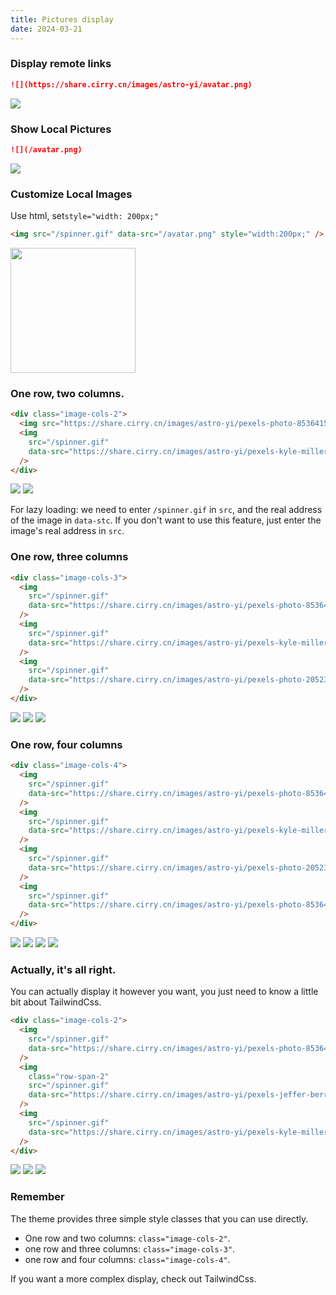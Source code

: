 ```yaml
---
title: Pictures display
date: 2024-03-21
---
```


### Display remote links

```md
![](https://share.cirry.cn/images/astro-yi/avatar.png)
```

![](https://share.cirry.cn/images/astro-yi/avatar.png)

### Show Local Pictures

```md
![](/avatar.png)
```

![](/avatar.png)

### Customize Local Images

Use html, set`style="width: 200px;"`

```html
<img src="/spinner.gif" data-src="/avatar.png" style="width:200px;" />
```

<img src="/spinner.gif" data-src="/avatar.png" style="width:200px;">

### One row, two columns.

```html
<div class="image-cols-2">
  <img src="https://share.cirry.cn/images/astro-yi/pexels-photo-8536415.jpeg" />
  <img
    src="/spinner.gif"
    data-src="https://share.cirry.cn/images/astro-yi/pexels-kyle-miller-20582700.jpg"
  />
</div>
```

<div class="image-cols-2">
  <img src="https://share.cirry.cn/images/astro-yi/pexels-photo-8536415.jpeg">
  <img src="/spinner.gif" data-src="https://share.cirry.cn/images/astro-yi/pexels-kyle-miller-20582700.jpg" >
</div>

For lazy loading: we need to enter `/spinner.gif` in `src`, and the real address of the image in `data-stc`. If you don't want to use this feature, just enter the image's real address in `src`.

### One row, three columns

```html
<div class="image-cols-3">
  <img
    src="/spinner.gif"
    data-src="https://share.cirry.cn/images/astro-yi/pexels-photo-8536415.jpeg"
  />
  <img
    src="/spinner.gif"
    data-src="https://share.cirry.cn/images/astro-yi/pexels-kyle-miller-20582700.jpg"
  />
  <img
    src="/spinner.gif"
    data-src="https://share.cirry.cn/images/astro-yi/pexels-photo-20523844.jpeg"
  />
</div>
```

<div class="image-cols-3">
  <img src="/spinner.gif" data-src="https://share.cirry.cn/images/astro-yi/pexels-photo-8536415.jpeg">
  <img src="/spinner.gif" data-src="https://share.cirry.cn/images/astro-yi/pexels-kyle-miller-20582700.jpg" >
  <img src="/spinner.gif" data-src="https://share.cirry.cn/images/astro-yi/pexels-photo-20523844.jpeg" >
</div>

### One row, four columns

```html
<div class="image-cols-4">
  <img
    src="/spinner.gif"
    data-src="https://share.cirry.cn/images/astro-yi/pexels-photo-8536415.jpeg"
  />
  <img
    src="/spinner.gif"
    data-src="https://share.cirry.cn/images/astro-yi/pexels-kyle-miller-20582700.jpg"
  />
  <img
    src="/spinner.gif"
    data-src="https://share.cirry.cn/images/astro-yi/pexels-photo-20523844.jpeg"
  />
  <img
    src="/spinner.gif"
    data-src="https://share.cirry.cn/images/astro-yi/pexels-photo-8536415.jpeg"
  />
</div>
```

<div class="image-cols-4">
  <img class="object-fill" src="/spinner.gif" data-src="https://share.cirry.cn/images/astro-yi/pexels-photo-8536415.jpeg">
  <img class="object-fill" src="/spinner.gif" data-src="https://share.cirry.cn/images/astro-yi/pexels-kyle-miller-20582700.jpg" >
  <img class="object-fill" src="/spinner.gif" data-src="https://share.cirry.cn/images/astro-yi/pexels-photo-20523844.jpeg" >
  <img src="/spinner.gif" data-src="https://share.cirry.cn/images/astro-yi/pexels-photo-8536415.jpeg">
</div>

### Actually, it's all right.

You can actually display it however you want, you just need to know a little bit about TailwindCss.

```html
<div class="image-cols-2">
  <img
    src="/spinner.gif"
    data-src="https://share.cirry.cn/images/astro-yi/pexels-photo-8536415.jpeg"
  />
  <img
    class="row-span-2"
    src="/spinner.gif"
    data-src="https://share.cirry.cn/images/astro-yi/pexels-jeffer-berrire-9027257.jpg"
  />
  <img
    src="/spinner.gif"
    data-src="https://share.cirry.cn/images/astro-yi/pexels-kyle-miller-20582700.jpg"
  />
</div>
```

<div class="image-cols-2">
<img src="/spinner.gif" class="object-fill" data-src="https://share.cirry.cn/images/astro-yi/pexels-photo-8536415.jpeg">
<img class="row-span-2 object-fill" src="/spinner.gif" data-src="https://share.cirry.cn/images/astro-yi/pexels-photo-8907866.jpeg">
<img src="/spinner.gif" class="object-fill" data-src="https://share.cirry.cn/images/astro-yi/pexels-photo-20523844.jpeg">
</div>

### Remember

The theme provides three simple style classes that you can use directly.

- One row and two columns: `class="image-cols-2"`.
- one row and three columns: `class="image-cols-3"`.
- one row and four columns: `class="image-cols-4"`.

If you want a more complex display, check out TailwindCss.